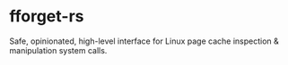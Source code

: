 # fforget-rs

Safe, opinionated, high-level interface for Linux page cache inspection &
manipulation system calls.

